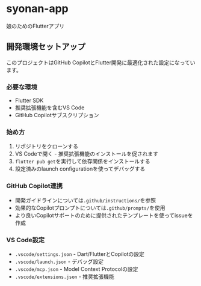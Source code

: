 # syonan-app
娘のためのFlutterアプリ

## 開発環境セットアップ

このプロジェクトはGitHub CopilotとFlutter開発に最適化された設定になっています。

### 必要な環境
- Flutter SDK
- 推奨拡張機能を含むVS Code
- GitHub Copilotサブスクリプション

### 始め方
1. リポジトリをクローンする
2. VS Codeで開く - 推奨拡張機能のインストールを促されます
3. `flutter pub get`を実行して依存関係をインストールする
4. 設定済みのlaunch configurationを使ってデバッグする

### GitHub Copilot連携
- 開発ガイドラインについては`.github/instructions/`を参照
- 効果的なCopilotプロンプトについては`.github/prompts/`を使用
- より良いCopilotサポートのために提供されたテンプレートを使ってissueを作成

### VS Code設定
- `.vscode/settings.json` - Dart/FlutterとCopilotの設定
- `.vscode/launch.json` - デバッグ設定
- `.vscode/mcp.json` - Model Context Protocolの設定
- `.vscode/extensions.json` - 推奨拡張機能
